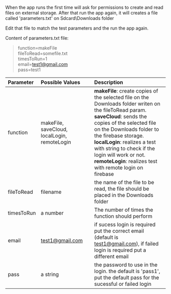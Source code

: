 When the app runs the first time will ask for permissions to create and read files on external storage.
After that run the app again, it will creates a file called 'parameters.txt' on Sdcard\Downloads folder

Edit that file to match the test parameters and the run the app again.

Content of parameters.txt file:
> function=makeFile<br />
fileToRead=somefile.txt<br />
timesToRun=1<br />
email=test1@gmail.com<br />
pass=test1<br />

| Parameter | Possible Values | Description |
| :------------ |:---------------| :-----|
| function |makeFile, saveCloud, localLogin, remoteLogin| **makeFile**: create copies of the selected file on the Downloads folder writen on the fileToRead param. <br />**saveCloud**: sends the copies of the selected file on the Downloads folder to the firebase storage. <br />**localLogin**: realizes a test with string to check if the login will work or not. <br />**remoteLogin**: realizes test with remote login on firebase|
|fileToRead|filename|the name of the file to be read, the file should be placed in the Downloads folder|
|timesToRun|a number|The number of times the function should perform|
|email|test1@gmail.com|if sucess login is required put the correct email (default is test1@gmail.com), if failed login is required put a different email
|pass|a string|the password to use in the login. the default is 'pass1', put the default pass for the sucessful or failed login|
